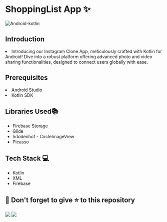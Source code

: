 # ShoppingList App ✨
![Android-kotlin](https://img.shields.io/badge/Android-Kotlin-blue.svg)

## Introduction
<li>Introducing our Instagram Clone App, meticulously crafted with Kotlin for Android! Dive into a robust platform offering advanced photo and video sharing functionalities, designed to connect users globally with ease.</li>

## Prerequisites
<li>Android Studio</li>
<li>Kotlin SDK</li>

## Libraries Used📚
<ul>
  <li>Firebase Storage</li>
  <li>Glide</li>
  <li>hdodenhof - CircleImageView</li>
  <li>Picasso</li>
</ul>

## Tech Stack 💻
<ul>
  <li>Kotlin</li>
  <li>XML</li>
  <li>Firebase</li>
</ul>


## 🤩 Don't forget to give ⭐ to this repository
<img src="https://forthebadge.com/images/badges/built-with-love.svg">
<img src="https://forthebadge.com/images/badges/made-with-kotlin.svg">
